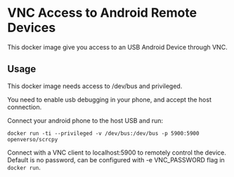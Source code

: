 # VNC Access to Android Remote Devices

This docker image give you access to an USB Android Device through VNC.

## Usage

This docker image needs access to /dev/bus and privileged.

You need to enable usb debugging in your phone, and accept the host connection.

Connect your android phone to the host USB and run:

```
docker run -ti --privileged -v /dev/bus:/dev/bus -p 5900:5900 openverso/scrcpy
```

Connect with a VNC client to localhost:5900 to remotely control the device. Default is no password, can be configured with -e VNC_PASSWORD flag in `docker run`.